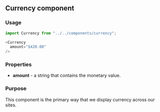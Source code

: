 ## Currency component

### Usage

```js
import Currency from "../../components/currency";

<Currency
  amount="$420.00"
/>
```

### Properties

* **amount** - a string that contains the monetary value.

### Purpose

This component is the primary way that we display currency across our sites.
